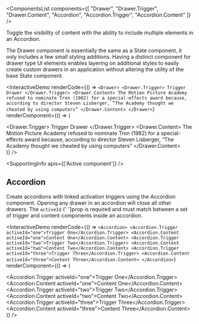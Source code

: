 <ComponentsList
  components={[
    "Drawer",
    "Drawer.Trigger",
    "Drawer.Content",
    "Accordion",
    "Accordion.Trigger",
    "Accordion.Content"
  ]}
/>

Toggle the visibility of content with the ability to include multiple elements
in an Accordion.

The Drawer component is essentially the same as a State component, it only
includes a few small styling additions. Having a distinct component for drawer
type UI elements enables layering on additional styles to easily create custom
drawers in an application without altering the utility of the base State
component.

<InteractiveDemo
  renderCode={() => `<Drawer>
  <Drawer.Trigger>
    Trigger Drawer
  </Drawer.Trigger>
  <Drawer.Content>
    The Motion Picture Academy refused to nominate Tron (1982) for a
    special-effects award because, according to director Steven Lisberger,
    “The Academy thought we cheated by using computers”
  </Drawer.Content>
</Drawer>`}
  renderComponent={() => (
    <div className="w-50">
      <Drawer>
        <Drawer.Trigger>
          Trigger Drawer
        </Drawer.Trigger>
        <Drawer.Content>
          The Motion Picture Academy refused to nominate Tron (1982) for a
          special-effects award because, according to director Steven Lisberger,
          “The Academy thought we cheated by using computers”
        </Drawer.Content>
      </Drawer>
    </div>
  )}
/>

<SupportingInfo
  apis={['Active component']}
/>

## Accordion

Create accordions with linked activation triggers using the Accordion component.
Opening any drawer in an accordion will close all other drawers. The `activeId`
{' '}prop is required and must match between a set of trigger and content components
inside an accordion.

<InteractiveDemo
  renderCode={() => `<Accordion>
  <Accordion.Trigger activeId="one">Trigger One</Accordion.Trigger>
  <Accordion.Content activeId="one">Content One</Accordion.Content>
  <Accordion.Trigger activeId="two">Trigger Two</Accordion.Trigger>
  <Accordion.Content activeId="two">Content Two</Accordion.Content>
  <Accordion.Trigger activeId="three">Trigger Three</Accordion.Trigger>
  <Accordion.Content activeId="three">Content Three</Accordion.Content>
</Accordion>`}
  renderComponent={() => (
    <div className="w-50">
      <Accordion>
        <Accordion.Trigger activeId="one">Trigger One</Accordion.Trigger>
        <Accordion.Content activeId="one">Content One</Accordion.Content>
        <Accordion.Trigger activeId="two">Trigger Two</Accordion.Trigger>
        <Accordion.Content activeId="two">Content Two</Accordion.Content>
        <Accordion.Trigger activeId="three">Trigger Three</Accordion.Trigger>
        <Accordion.Content activeId="three">Content Three</Accordion.Content>
      </Accordion>
    </div>
  )}
/>

<PropsTabs activeComponent />
